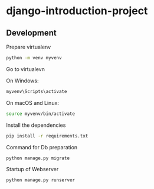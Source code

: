 # django-introduction-project

## Development


Prepare virtualenv
```bash
python -m venv myvenv  
```

Go to virtualevn

On Windows:
```bash
myvenv\Scripts\activate
```

On macOS and Linux:
```bash
source myvenv/bin/activate
```


Install the dependencies
```bash
pip install -r requirements.txt
```

Command for Db preparation
```bash
python manage.py migrate
```

Startup of Webserver
```bash
python manage.py runserver
```